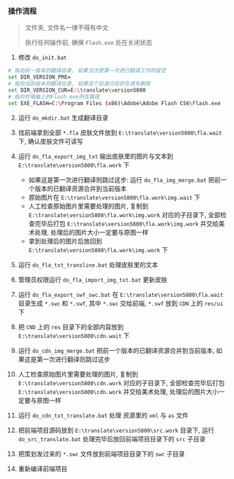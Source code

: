 ### 操作流程

> 文件夹, 文件名一律不得有中文
> 
> 执行任何操作前, 确保 `Flash.exe` 处在关闭状态

1. 修改 `do_init.bat`

```bash
# 指向前一版本的翻译目录, 如果当次是第一次进行翻译工作则留空
set DIR_VERSION_PRE=
# 指向当前版本的翻译目录, 如果这个目录已经存在请先删除
set DIR_VERSION_CUR=E:\translate\version5800
# 指向你电脑上的Flash.exe所在路径
set EXE_FLASH=C:\Program Files (x86)\Adobe\Adobe Flash CS6\Flash.exe
```

2. 运行 `do_mkdir.bat` 生成翻译目录

3. 找前端拿到全部 `*.fla` 皮肤文件放到 `E:\translate\version5800\fla.wait` 下, 确认皮肤文件可读写

4. 运行 `do_fla_export_img_txt` 输出皮肤里的图片与文本到 `E:\translate\version5800\fla.work` 下

    * 如果这是第一次进行翻译则跳过这步: 运行 `do_fla_img_merge.bat` 把前一个版本的已翻译资源合并到当前版本
    * 原始图片在 `E:\translate\version5800\fla.work\img.wait` 下
    * 人工检查原始图片里需要处理的图片, 复制到 `E:\translate\version5800\fla.work\img.work` 对应的子目录下, 全部检查完毕后打包 `E:\translate\version5800\fla.work\img.work` 并交给美术处理, 处理后的图片大小一定要与原图一样
    * 拿到处理后的图片后放回到 `E:\translate\version5800\fla.work\img.work` 下

5. 运行 `do_fla_txt_transline.bat` 处理皮肤里的文本

6. 管理员权限运行 `do_fla_import_img_txt.bat` 更新皮肤

7. 运行 `do_fla_export_swf_swc.bat` 在 `E:\translate\version5800\fla.wait` 目录生成 `*.swc` 和 `*.swf`, 其中 `*.swc` 交给前端, `*.swf` 放到 `CDN` 上的 `res/ui` 下

8. 把 `CND` 上的 `res` 目录下的全部内容放到 `E:\translate\version5800\cdn.wait` 下

9. 运行 `do_cdn_img_merge.bat` 把前一个版本的已翻译资源合并到当前版本, 如果这是第一次进行翻译则跳过这步

10. 人工检查原始图片里需要处理的图片, 复制到 `E:\translate\version5800\cdn.work` 对应的子目录下, 全部检查完毕后打包 `E:\translate\version5800\cdn.work` 并交给美术处理, 处理后的图片大小一定要与原图一样

11. 运行 `do_cdn_txt_translate.bat` 处理 资源里的 `xml` 与 `as` 文件

12. 把前端项目源码放到 `E:\translate\version5800\src.work` 目录下, 运行 `do_src_translate.bat` 处理完毕后放回前端项目目录下的 `src` 子目录 

13. 把策划发过来的 `*.swc` 文件放到前端项目目录下的 `swc` 子目录

14. 重新编译前端项目
